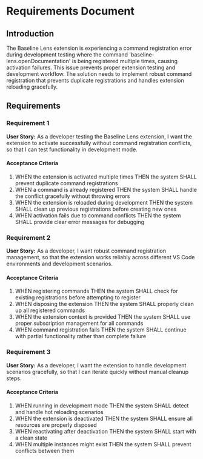 # Requirements Document

## Introduction

The Baseline Lens extension is experiencing a command registration error during development testing where the command 'baseline-lens.openDocumentation' is being registered multiple times, causing activation failures. This issue prevents proper extension testing and development workflow. The solution needs to implement robust command registration that prevents duplicate registrations and handles extension reloading gracefully.

## Requirements

### Requirement 1

**User Story:** As a developer testing the Baseline Lens extension, I want the extension to activate successfully without command registration conflicts, so that I can test functionality in development mode.

#### Acceptance Criteria

1. WHEN the extension is activated multiple times THEN the system SHALL prevent duplicate command registrations
2. WHEN a command is already registered THEN the system SHALL handle the conflict gracefully without throwing errors
3. WHEN the extension is reloaded during development THEN the system SHALL clean up previous registrations before creating new ones
4. WHEN activation fails due to command conflicts THEN the system SHALL provide clear error messages for debugging

### Requirement 2

**User Story:** As a developer, I want robust command registration management, so that the extension works reliably across different VS Code environments and development scenarios.

#### Acceptance Criteria

1. WHEN registering commands THEN the system SHALL check for existing registrations before attempting to register
2. WHEN disposing the extension THEN the system SHALL properly clean up all registered commands
3. WHEN the extension context is provided THEN the system SHALL use proper subscription management for all commands
4. WHEN command registration fails THEN the system SHALL continue with partial functionality rather than complete failure

### Requirement 3

**User Story:** As a developer, I want the extension to handle development scenarios gracefully, so that I can iterate quickly without manual cleanup steps.

#### Acceptance Criteria

1. WHEN running in development mode THEN the system SHALL detect and handle hot reloading scenarios
2. WHEN the extension is deactivated THEN the system SHALL ensure all resources are properly disposed
3. WHEN reactivating after deactivation THEN the system SHALL start with a clean state
4. WHEN multiple instances might exist THEN the system SHALL prevent conflicts between them